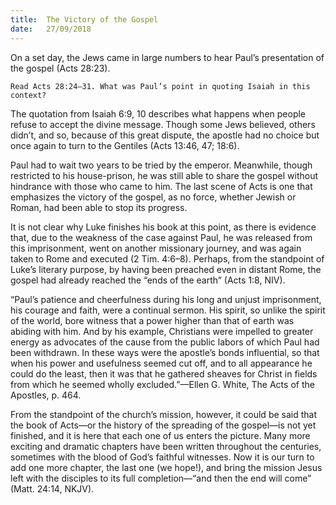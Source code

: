 ```yaml
---
title:  The Victory of the Gospel
date:   27/09/2018
---
```


On a set day, the Jews came in large numbers to hear Paul’s presentation of the gospel (Acts 28:23).

`Read Acts 28:24–31. What was Paul’s point in quoting Isaiah in this context?`

The quotation from Isaiah 6:9, 10 describes what happens when people refuse to accept the divine message. Though some Jews believed, others didn’t, and so, because of this great dispute, the apostle had no choice but once again to turn to the Gentiles (Acts 13:46, 47; 18:6).

Paul had to wait two years to be tried by the emperor. Meanwhile, though restricted to his house-prison, he was still able to share the gospel without hindrance with those who came to him. The last scene of Acts is one that emphasizes the victory of the gospel, as no force, whether Jewish or Roman, had been able to stop its progress.

It is not clear why Luke finishes his book at this point, as there is evidence that, due to the weakness of the case against Paul, he was released from this imprisonment, went on another missionary journey, and was again taken to Rome and executed (2 Tim. 4:6–8). Perhaps, from the standpoint of Luke’s literary purpose, by having been preached even in distant Rome, the gospel had already reached the “ends of the earth” (Acts 1:8, NIV).

“Paul’s patience and cheerfulness during his long and unjust imprisonment, his courage and faith, were a continual sermon. His spirit, so unlike the spirit of the world, bore witness that a power higher than that of earth was abiding with him. And by his example, Christians were impelled to greater energy as advocates of the cause from the public labors of which Paul had been withdrawn. In these ways were the apostle’s bonds influential, so that when his power and usefulness seemed cut off, and to all appearance he could do the least, then it was that he gathered sheaves for Christ in fields from which he seemed wholly excluded.”—Ellen G. White, The Acts of the Apostles, p. 464.

From the standpoint of the church’s mission, however, it could be said that the book of Acts—or the history of the spreading of the gospel—is not yet finished, and it is here that each one of us enters the picture. Many more exciting and dramatic chapters have been written throughout the centuries, sometimes with the blood of God’s faithful witnesses. Now it is our turn to add one more chapter, the last one (we hope!), and bring the mission Jesus left with the disciples to its full completion—“and then the end will come” (Matt. 24:14, NKJV).